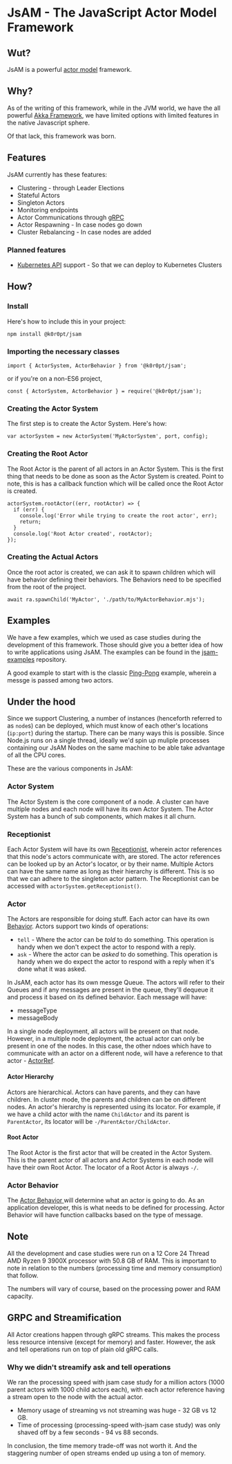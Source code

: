 # JsAM - The JavaScript Actor Model Framework

## Wut?

JsAM is a powerful [actor model](https://en.wikipedia.org/wiki/Actor_model) framework.

## Why?

As of the writing of this framework, while in the JVM world, we have the all powerful [Akka Framework](https://akka.io/), we have limited options with limited features in the native Javascript sphere.

Of that lack, this framework was born.

## Features

JsAM currently has these features:

* Clustering - through Leader Elections
* Stateful Actors
* Singleton Actors
* Monitoring endpoints
* Actor Communications through [gRPC](https://grpc.io)
* Actor Respawning - In case nodes go down
* Cluster Rebalancing - In case nodes are added

### Planned features

* [Kubernetes API](https://kubernetes.io/docs/concepts/overview/kubernetes-api/) support - So that we can deploy to Kubernetes Clusters

## How?

### Install

Here's how to include this in your project:

```
npm install @k0r0pt/jsam
```

### Importing the necessary classes

```
import { ActorSystem, ActorBehavior } from '@k0r0pt/jsam';
```

or if you're on a non-ES6 project,

```
const { ActorSystem, ActorBehavior } = require('@k0r0pt/jsam');
```

### Creating the Actor System

The first step is to create the Actor System. Here's how:

```
var actorSystem = new ActorSystem('MyActorSystem', port, config);
```

### Creating the Root Actor

The Root Actor is the parent of all actors in an Actor System. This is the first thing that needs to be done as soon as the Actor System is created. Point to note, this is has a callback function which will be called once the Root Actor is created.

```
actorSystem.rootActor((err, rootActor) => {
  if (err) {
    console.log('Error while trying to create the root actor', err);
    return;
  }
  console.log('Root Actor created', rootActor);
});
```

### Creating the Actual Actors

Once the root actor is created, we can ask it to spawn children which will have behavior defining their behaviors. The Behaviors need to be specified from the root of the project.

```
await ra.spawnChild('MyActor', './path/to/MyActorBehavior.mjs');
```

## Examples

We have a few examples, which we used as case studies during the development of this framework. Those should give you a better idea of how to write applications using JsAM. The examples can be found in the [jsam-examples](https://github.com/k0r0pt/jsam-examples) repository.

A good example to start with is the classic [Ping-Pong](https://github.com/k0r0pt/jsam-examples/tree/main/ping-pong) example, wherein a messge is passed among two actors.

## Under the hood

Since we support Clustering, a number of instances (henceforth referred to as `node`s) can be deployed, which must know of each other's locations (`ip:port`) during the startup. There can be many ways this is possible. Since Node.js runs on a single thread, ideally we'd spin up muliple processes containing our JsAM Nodes on the same machine to be able take advantage of all the CPU cores.

These are the various components in JsAM:

### Actor System

The Actor System is the core component of a node. A cluster can have multiple nodes and each node will have its own Actor System. The Actor System has a bunch of sub components, which makes it all churn.

### Receptionist

Each Actor System will have its own [Receptionist](receptionist/Receptionist.mjs), wherein actor references that this node's actors communicate with, are stored. The actor references can be looked up by an Actor's locator, or by their name. Multiple Actors can have the same name as long as their hierarchy is different. This is so that we can adhere to the singleton actor pattern. The Receptionist can be accessed with `actorSystem.getReceptionist()`.

### Actor

The Actors are responsible for doing stuff. Each actor can have its own [Behavior](actor/system/ActorBehavior.mjs). Actors support two kinds of operations:

* `tell` - Where the actor can be _told_ to do something. This operation is handy when we don't expect the actor to respond with a reply.
* `ask` - Where the actor can be _asked_ to do something. This operation is handy when we do expect the actor to respond with a reply when it's done what it was asked.

In JsAM, each actor has its own messge Queue. The actors will refer to their Queues and if any messages are present in the queue, they'll dequeue it and process it based on its defined behavior. Each message will have:

* messageType
* messageBody

In a single node deployment, all actors will be present on that node.
However, in a multiple node deployment, the actual actor can only be present in one of the nodes. In this case, the other ndoes which have to communicate with an actor on a different node, will have a reference to that actor - [ActorRef](/actor/system/ActorRef.mjs).

#### Actor Hierarchy

Actors are hierarchical. Actors can have parents, and they can have children. In cluster mode, the parents and children can be on different nodes. An actor's hierarchy is represented using its locator. For example, if we have a child actor with the name `ChildActor` and its parent is `ParentActor`, its locator will be `-/ParentActor/ChildActor`.

#### Root Actor

The Root Actor is the first actor that will be created in the Actor System. This is the parent actor of all actors and Actor Systems in each node will have their own Root Actor. The locator of a Root Actor is always `-/`.

### Actor Behavior

The [Actor Behavior ](/actor/system/ActorBehavior.mjs) will determine what an actor is going to do. As an application developer, this is what needs to be defined for processing. Actor Behavior will have function callbacks based on the type of message.

## Note

All the development and case studies were run on a 12 Core 24 Thread AMD Ryzen 9 3900X processor with 50.8 GB of RAM. This is important to note in relation to the numbers (processing time and memory consumption) that follow.

The numbers will vary of course, based on the processing power and RAM capacity.

## GRPC and Streamification

All Actor creations happen through gRPC streams. This makes the process less resource intensive (except for memory) and faster. However, the ask and tell operations run on top of plain old gRPC calls.

### Why we didn't streamify ask and tell operations

We ran the processing speed with jsam case study for a million actors (1000 parent actors with 1000 child actors each), with each actor reference having a stream open to the node with the actual actor.

* Memory usage of streaming vs not streaming was huge - 32 GB vs 12 GB.
* Time of processing (processing-speed with-jsam case study) was only shaved off by a few seconds - 94 vs 88 seconds.

In conclusion, the time memory trade-off was not worth it. And the staggering number of open streams ended up using a ton of memory.